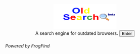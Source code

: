 <!DOCTYPE html>
<link rel="SHORTCUT ICON"
href="images/Oldsearchfavicon.ico">
<html>
<body>
<p align="center">
      <a href="http://github.oldsearch.rf.gd/">
      <img src="images/oldsearchlogo.png" alt="OldSearch(beta)" width="200" height="80"></a>
<br>
A search engine for outdated browsers.
<a href="http://github.oldsearch.rf.gd/"><button>Enter</button></a>
<h6>Powered by FrogFind</h6>
</p>
</body>
</html>
